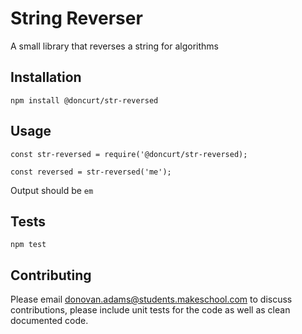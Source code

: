 String Reverser
=========

A small library that reverses a string for algorithms

## Installation

  `npm install @doncurt/str-reversed`

## Usage

    const str-reversed = require('@doncurt/str-reversed);

    const reversed = str-reversed('me');


  Output should be `em`


## Tests

  `npm test`

## Contributing

Please email donovan.adams@students.makeschool.com to discuss contributions, please include unit tests for the code as well as clean documented code.
